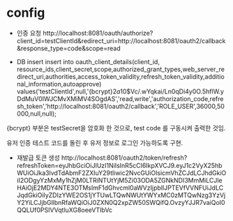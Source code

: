 # config

- 인증 요청
http://localhost:8081/oauth/authorize?client_id=testClientId&redirect_uri=http://localhost:8081/oauth2/callback&response_type=code&scope=read

- DB insert
insert into oauth_client_details(client_id, resource_ids,client_secret,scope,authorized_grant_types,web_server_redirect_uri,authorities,access_token_validity,refresh_token_validity,additional_information,autoapprove)
values('testClientId',null,'{bcrypt}$2a$10$Vc/.wYqkai/Ln0qDi4y0O.5hflW.yDdMuV0IWJCMvXMiMV4SOgdAS','read,write','authorization_code,refresh_token','http://localhost:8081/oauth2/callback','ROLE_USER',36000,50000,null,null);

{bcrypt} 부분은 testSecret을 암호화 한 것으로, test code 를 구동시켜 출력한 것임.

유저 인증 테스트 코드를 돌린 후 유저 정보로 로그인 가능하도록 구현.

- 재발급 토큰 생성
http://localhost:8081/oauth2/token/refresh?refreshToken=eyJhbGciOiJIUzI1NiIsInR5cCI6IkpXVCJ9.eyJ1c2VyX25hbWUiOiJka3lvdTdAbmF2ZXIuY29tIiwic2NvcGUiOlsicmVhZCJdLCJhdGkiOiI2ODgyYzMxMy1hZjM0LTRiNTUtYjM5Zi03ODA5ZGNkNDI3MmMiLCJleHAiOjE2MDY4NTE3OTMsImF1dGhvcml0aWVzIjpbIlJPTEVfVVNFUiJdLCJqdGkiOiIyZDIzYWE2OS1jYTUwLTQwNWUtYWYxMC0zMTQwNzg3YzVjY2YiLCJjbGllbnRfaWQiOiJ0ZXN0Q2xpZW50SWQifQ.OvzyYJJR7vaiQoI0QQLUf0PSIVVqtluXG8oeeVTIbVc
